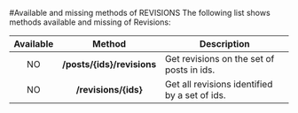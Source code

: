 #Available and missing methods of REVISIONS
The following list shows methods available and missing of Revisions:

| Available | Method                     | Description
|:---------:|:--------------------------:| ----------------------------------------------|
| NO        | **/posts/{ids}/revisions** | Get revisions on the set of posts in ids.     |
| NO        | **/revisions/{ids}**       | Get all revisions identified by a set of ids. |
